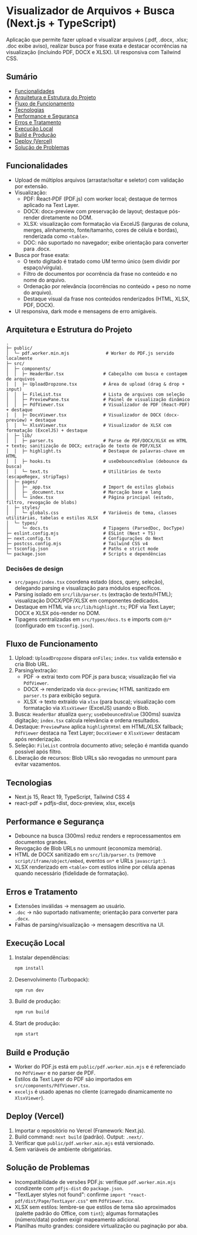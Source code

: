 # Visualizador de Arquivos + Busca (Next.js + TypeScript)

Aplicação que permite fazer upload e visualizar arquivos (.pdf, .docx, .xlsx; .doc exibe aviso), realizar busca por frase exata e destacar ocorrências na visualização (incluindo PDF, DOCX e XLSX). UI responsiva com Tailwind CSS.

## Sumário
- [Funcionalidades](#funcionalidades)
- [Arquitetura e Estrutura do Projeto](#arquitetura-e-estrutura-do-projeto)
- [Fluxo de Funcionamento](#fluxo-de-funcionamento)
- [Tecnologias](#tecnologias)
- [Performance e Segurança](#performance-e-segurança)
- [Erros e Tratamento](#erros-e-tratamento)
- [Execução Local](#execução-local)
- [Build e Produção](#build-e-produção)
- [Deploy (Vercel)](#deploy-vercel)
- [Solução de Problemas](#solução-de-problemas)

## Funcionalidades
- Upload de múltiplos arquivos (arrastar/soltar e seletor) com validação por extensão.
- Visualização:
  - PDF: React‑PDF (PDF.js) com worker local; destaque de termos aplicado na Text Layer.
  - DOCX: docx-preview com preservação de layout; destaque pós-render diretamente no DOM.
  - XLSX: visualização com formatação via ExcelJS (larguras de coluna, merges, alinhamento, fonte/tamanho, cores de célula e bordas), renderizada como `<table>`.
  - DOC: não suportado no navegador; exibe orientação para converter para .docx.
- Busca por frase exata:
  - O texto digitado é tratado como UM termo único (sem dividir por espaço/vírgula).
  - Filtro de documentos por ocorrência da frase no conteúdo e no nome do arquivo.
  - Ordenação por relevância (ocorrências no conteúdo + peso no nome do arquivo).
  - Destaque visual da frase nos conteúdos renderizados (HTML, XLSX, PDF, DOCX).
- UI responsiva, dark mode e mensagens de erro amigáveis.

## Arquitetura e Estrutura do Projeto
```
.
├─ public/
│  └─ pdf.worker.min.mjs              # Worker do PDF.js servido localmente
├─ src/
│  ├─ components/
│  │  ├─ HeaderBar.tsx               # Cabeçalho com busca e contagem de arquivos
│  │  ├─ UploadDropzone.tsx          # Área de upload (drag & drop + input)
│  │  ├─ FileList.tsx                # Lista de arquivos com seleção
│  │  ├─ PreviewPane.tsx             # Painel de visualização dinâmico
│  │  ├─ PdfViewer.tsx               # Visualizador de PDF (React‑PDF) + destaque
│  │  ├─ DocxViewer.tsx              # Visualizador de DOCX (docx-preview) + destaque
│  │  └─ XlsxViewer.tsx              # Visualizador de XLSX com formatação (ExcelJS) + destaque
│  ├─ lib/
│  │  ├─ parser.ts                   # Parse de PDF/DOCX/XLSX em HTML + texto; sanitização de DOCX; extração de texto de PDF/XLSX
│  │  ├─ highlight.ts                # Destaque de palavras‑chave em HTML
│  │  ├─ hooks.ts                    # useDebouncedValue (debounce da busca)
│  │  └─ text.ts                     # Utilitários de texto (escapeRegex, stripTags)
│  ├─ pages/
│  │  ├─ _app.tsx                    # Import de estilos globais
│  │  ├─ _document.tsx               # Marcação base e lang
│  │  └─ index.tsx                   # Página principal (estado, filtro, revogação de blobs)
│  ├─ styles/
│  │  └─ globals.css                 # Variáveis de tema, classes utilitárias, tabelas e estilos XLSX
│  └─ types/
│     └─ docs.ts                     # Tipagens (ParsedDoc, DocType)
├─ eslint.config.mjs                 # ESLint (Next + TS)
├─ next.config.ts                    # Configurações do Next
├─ postcss.config.mjs                # Tailwind CSS v4
├─ tsconfig.json                     # Paths e strict mode
└─ package.json                      # Scripts e dependências
```

### Decisões de design
- `src/pages/index.tsx` coordena estado (docs, query, seleção), delegando parsing e visualização para módulos específicos.
- Parsing isolado em `src/lib/parser.ts` (extração de texto/HTML); visualização DOCX/PDF/XLSX em componentes dedicados.
- Destaque em HTML via `src/lib/highlight.ts`; PDF via Text Layer; DOCX e XLSX pós-render no DOM.
- Tipagens centralizadas em `src/types/docs.ts` e imports com `@/*` (configurado em `tsconfig.json`).

## Fluxo de Funcionamento
1. Upload: `UploadDropzone` dispara `onFiles`; `index.tsx` valida extensão e cria Blob URL.
2. Parsing/extração:
   - PDF → extrai texto com PDF.js para busca; visualização fiel via `PdfViewer`.
   - DOCX → renderizado via `docx-preview`; HTML sanitizado em `parser.ts` para exibição segura.
   - XLSX → texto extraído via `xlsx` (para busca); visualização com formatação via `XlsxViewer` (ExcelJS) usando o Blob.
3. Busca: `HeaderBar` atualiza `query`; `useDebouncedValue` (300ms) suaviza digitação; `index.tsx` calcula relevância e ordena resultados.
4. Destaque: `PreviewPane` aplica `highlightHtml` em HTML/XLSX fallback; `PdfViewer` destaca na Text Layer; `DocxViewer` e `XlsxViewer` destacam após renderização.
5. Seleção: `FileList` controla documento ativo; seleção é mantida quando possível após filtro.
6. Liberação de recursos: Blob URLs são revogadas no unmount para evitar vazamentos.

## Tecnologias
- Next.js 15, React 19, TypeScript, Tailwind CSS 4
- react-pdf + pdfjs-dist, docx-preview, xlsx, exceljs

## Performance e Segurança
- Debounce na busca (300ms) reduz renders e reprocessamentos em documentos grandes.
- Revogação de Blob URLs no unmount (economiza memória).
- HTML de DOCX sanitizado em `src/lib/parser.ts` (remove `script/iframe/object/embed`, eventos `on*` e URLs `javascript:`).
- XLSX renderizado em `<table>` com estilos inline por célula apenas quando necessário (fidelidade de formatação).

## Erros e Tratamento
- Extensões inválidas → mensagem ao usuário.
- `.doc` → não suportado nativamente; orientação para converter para `.docx`.
- Falhas de parsing/visualização → mensagem descritiva na UI.

## Execução Local
1. Instalar dependências:
   ```bash
   npm install
   ```
2. Desenvolvimento (Turbopack):
   ```bash
   npm run dev
   ```
3. Build de produção:
   ```bash
   npm run build
   ```
4. Start de produção:
   ```bash
   npm start
   ```

## Build e Produção
- Worker do PDF.js está em `public/pdf.worker.min.mjs` e é referenciado no `PdfViewer` e no parser de PDF.
- Estilos da Text Layer do PDF são importados em `src/components/PdfViewer.tsx`.
- `exceljs` é usado apenas no cliente (carregado dinamicamente no `XlsxViewer`).

## Deploy (Vercel)
1. Importar o repositório no Vercel (Framework: Next.js).
2. Build command: `next build` (padrão). Output: `.next/`.
3. Verificar que `public/pdf.worker.min.mjs` está versionado.
4. Sem variáveis de ambiente obrigatórias.

## Solução de Problemas
- Incompatibilidade de versões PDF.js: verifique `pdf.worker.min.mjs` condizente com `pdfjs-dist` do `package.json`.
- "TextLayer styles not found": confirme `import "react-pdf/dist/Page/TextLayer.css"` em `PdfViewer.tsx`.
- XLSX sem estilos: lembre-se que estilos de tema são aproximados (palette padrão do Office, com `tint`); algumas formatações (número/data) podem exigir mapeamento adicional.
- Planilhas muito grandes: considere virtualização ou paginação por aba.
